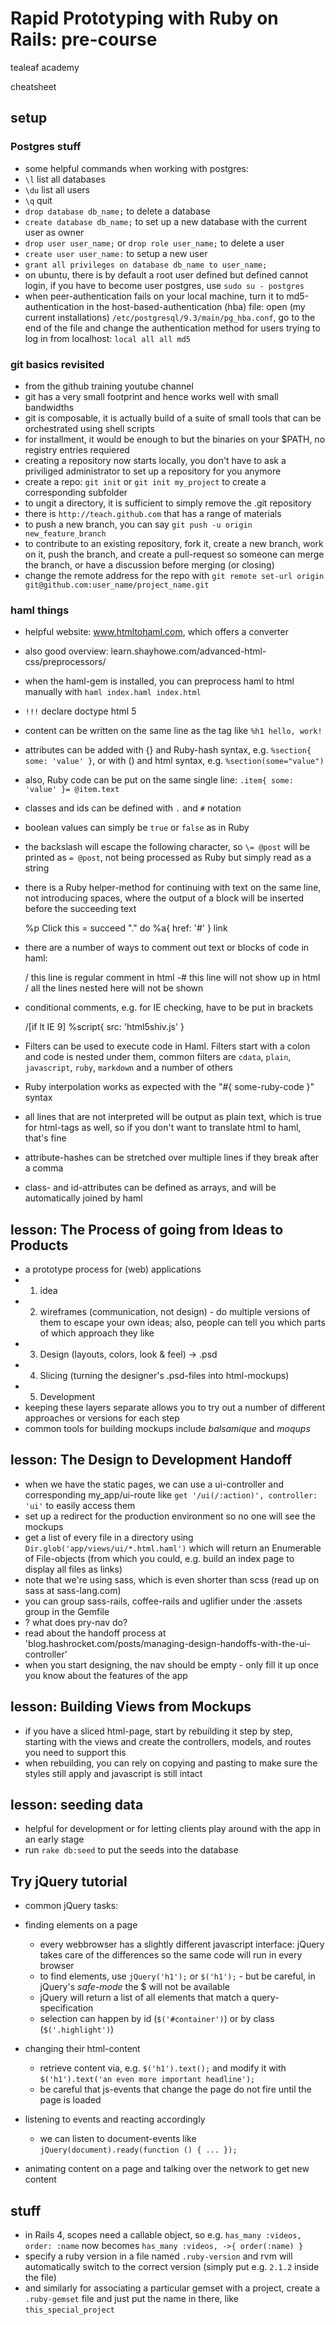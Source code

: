 # Rapid Prototyping with Ruby on Rails: pre-course

tealeaf academy

cheatsheet


## setup

### Postgres stuff

- some helpful commands when working with postgres:
- `\l` list all databases
- `\du` list all users
- `\q` quit
- `drop database db_name;` to delete a database
- `create database db_name;` to set up a new database with the current user as owner
- `drop user user_name;` or `drop role user_name;` to delete a user
- `create user user_name:` to setup a new user
- `grant all privileges on database db_name to user_name;`
- on ubuntu, there is by default a root user defined but defined cannot login, if you have to become user postgres, use `sudo su - postgres`
- when peer-authentication fails on your local machine, turn it to md5-authentication in the host-based-authentication (hba) file: open (my current installations) `/etc/postgresql/9.3/main/pg_hba.conf`, go to the end of the file and change the authentication method for users trying to log in from localhost: `local all all md5`


### git basics revisited

- from the github training youtube channel
- git has a very small footprint and hence works well with small bandwidths
- git is composable, it is actually build of a suite of small tools that can be orchestrated using shell scripts
- for installment, it would be enough to but the binaries on your $PATH, no registry entries requiered
- creating a repository now starts locally, you don't have to ask a priviliged administrator to set up a repository for you anymore
- create a repo: `git init` or `git init my_project` to create a corresponding subfolder
- to ungit a directory, it is sufficient to simply remove the .git repository
- there is `http://teach.github.com` that has a range of materials
- to push a new branch, you can say `git push -u origin new_feature_branch`
- to contribute to an existing repository, fork it, create a new branch, work on it, push the branch, and create a pull-request so someone can merge the branch, or have a discussion before merging (or closing)
- change the remote address for the repo with `git remote set-url origin git@github.com:user_name/project_name.git`


### haml things

- helpful website: www.htmltohaml.com, which offers a converter
- also good overview: learn.shayhowe.com/advanced-html-css/preprocessors/
- when the haml-gem is installed, you can preprocess haml to html manually with `haml index.haml index.html`
- `!!!` declare doctype html 5
- content can be written on the same line as the tag like `%h1 hello, work!`
- attributes can be added with {} and Ruby-hash syntax, e.g. `%section{ some: 'value' }`, or with () and html syntax, e.g. `%section(some="value")`
- also, Ruby code can be put on the same single line: `.item{ some: 'value' }= @item.text`
- classes and ids can be defined with `.` and `#` notation
- boolean values can simply be `true` or `false` as in Ruby
- the backslash will escape the following character, so `\= @post` will be printed as `= @post`, not being processed as Ruby but simply read as a string
- there is a Ruby helper-method for continuing with text on the same line, not introducing spaces, where the output of a block will be inserted before the succeeding text

    %p
      Click this
      = succeed "." do
        %a{ href: '#' } link

- there are a number of ways to comment out text  or blocks of code in haml:

    / this line is regular comment in html
    -# this line will not show up in html
    /
      all the lines nested
      here will not be shown

- conditional comments, e.g. for IE checking, have to be put in brackets

    /[if lt IE 9]
      %script{ src: 'html5shiv.js' }

- Filters can be used to execute code in Haml. Filters start with a colon and code is nested under them, common filters are  `cdata`, `plain`, `javascript`, `ruby`, `markdown` and a number of others
- Ruby interpolation works as expected with the "#{ some-ruby-code }" syntax
- all lines that are not interpreted will be output as plain text, which is true for html-tags as well, so if you don't want to translate html to haml, that's fine
- attribute-hashes can be stretched over multiple lines if they break after a comma
- class- and id-attributes can be defined as arrays, and will be automatically joined by haml




## lesson: The Process of going from Ideas to Products

- a prototype process for (web) applications
- 1. idea
- 2. wireframes (communication, not design) - do multiple versions of them to escape your own ideas; also, people can tell you which parts of which approach they like
- 3. Design (layouts, colors, look & feel) -> .psd
- 4. Slicing (turning the designer's .psd-files into html-mockups)
- 5. Development
- keeping these layers separate allows you to try out a number of different approaches or versions for each step
- common tools for building mockups include *balsamique* and *moqups*


## lesson: The Design to Development Handoff

- when we have the static pages, we can use a ui-controller and corresponding my_app/ui-route like `get '/ui(/:action)', controller: 'ui'` to easily access them
- set up a redirect for the production environment so no one will see the mockups
- get a list of every file in a directory using `Dir.glob('app/views/ui/*.html.haml')` which will return an Enumerable of File-objects (from which you could, e.g. build an index page to display all files as links)
- note that we're using sass, which is even shorter than scss (read up on sass at sass-lang.com)
- you can group sass-rails, coffee-rails and uglifier under the :assets group in the Gemfile
- ? what does pry-nav do?
- read about the handoff process at 'blog.hashrocket.com/posts/managing-design-handoffs-with-the-ui-controller'
- when you start designing, the nav should be empty - only fill it up once you know about the features of the app


## lesson: Building Views from Mockups

- if you have a sliced html-page, start by rebuilding it step by step, starting with the views and create the controllers, models, and routes you need to support this
- when rebuilding, you can rely on copying and pasting to make sure the styles still apply and javascript is still intact


## lesson: seeding data

- helpful for development or for letting clients play around with the app in an early stage
- run `rake db:seed` to put the seeds into the database


## Try jQuery tutorial

- common jQuery tasks:
- finding elements on a page
  - every webbrowser has a slightly different javascript interface: jQuery takes care of the differences so the same code will run in every browser
  - to find elements, use `jQuery('h1');` or `$('h1');` - but be careful, in jQuery's *safe-mode* the $ will not be available
  - jQuery will return a list of all elements that match a query-specification
  - selection can happen by id (`$('#container')`) or by class (`$('.highlight')`)

- changing their html-content
  - retrieve content via, e.g. `$('h1').text();` and modify it with `$('h1').text('an even more important headline');`
  - be careful that js-events that change the page do not fire until the page is loaded

- listening to events and reacting accordingly
  - we can listen to document-events like `jQuery(document).ready(function () { ... });`

- animating content on a page and talking over the network to get new content






## stuff

- in Rails 4, scopes need a callable object, so e.g. `has_many :videos, order: :name` now becomes `has_many :videos, ->{ order(:name) }`
- specify a ruby version in a file named `.ruby-version` and rvm will automatically switch to the correct version (simply put e.g. `2.1.2` inside the file)
- and similarly for associating a particular gemset with a project, create a `.ruby-gemset` file and just put the name in there, like `this_special_project`



